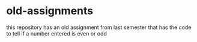 # old-assignments
this repository has an old assignment from last semester that has the code to tell if a number entered is even or odd
